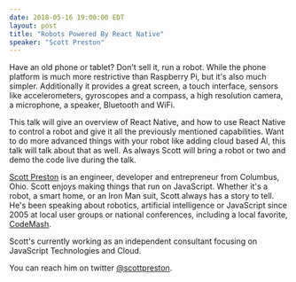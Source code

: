 ```yaml
---
date: 2018-05-16 19:00:00 EDT
layout: post
title: "Robots Powered By React Native"
speaker: "Scott Preston"
---
```


Have an old phone or tablet? Don't sell it, run a robot. While the phone platform is much more restrictive than Raspberry Pi, but it's also much simpler. Additionally it provides a great screen, a touch interface, sensors like accelerometers, gyroscopes and a compass, a high resolution camera, a microphone, a speaker, Bluetooth and WiFi.

This talk will give an overview of React Native, and how to use React Native to control a robot and give it all the previously mentioned capabilities. Want to do more advanced things with your robot like adding cloud based AI, this talk will talk about that as well. As always Scott will bring a robot or two and demo the code live during the talk.

[Scott Preston](http://www.scottpreston.com/) is an engineer, developer and entrepreneur from Columbus, Ohio. Scott enjoys making things that run on JavaScript. Whether it's a robot, a smart home, or an Iron Man suit, Scott always has a story to tell. He's been speaking about robotics, artificial intelligence or JavaScript since 2005 at local user groups or national conferences, including a local favorite, [CodeMash](http://www.codemash.org/).

Scott's currently working as an independent consultant focusing on JavaScript Technologies and Cloud.

You can reach him on twitter [@scottpreston](https://twitter.com/scottpreston).
